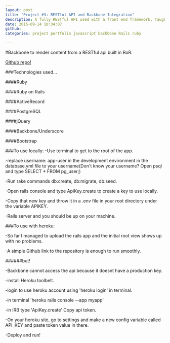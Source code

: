 ```yaml
---
layout: post
title: "Project #3: RESTful API and Backbone Integration"
description: A fully RESTful API used with a front end framework. Taught me the MV* concept.
date: 2015-09-14 10:34:07
github:
categories: project portfolio javascript backbone Rails ruby

---
```


#Backbone to render content from a RESTful api built in RoR.

<a href="https://github.com/luczaki114/BackboneRailsDota">Github repo!</a>

###Technologies used...

####Ruby

####Ruby on Rails

####ActiveRecord

####PostgreSQL

####jQuery

####Backbone/Underscore

####Bootstrap


###To use locally:
-Use terminal to get to the root of the app.

-replace username: app-user in the development environment in the database.yml file to your username(Don't know your username? Open psql and type SELECT * FROM pg_user;)

-Run rake commands db:create, db:migrate, db:seed.

-Open rails console and type ApiKey.create to create a key to use locally.

-Copy that new key and throw it in a .env file in your root directory under the variable APIKEY.

-Rails server and you should be up on your machine.

###To use with heroku:

-So far I managed to upload the rails app and the initial root view shows up with no problems.

-A simple Github link to the repository is enough to run smoothly.

######but!

-Backbone cannot access the api because it doesnt have a production key.

-install Heroku toolbelt.

-login to use heroku account using 'heroku login' in terminal.

-in terminal 'heroku rails console --app myapp'

-in IRB type 'ApiKey.create' Copy api token.

-On your heroku site, go to settings and make a new config variable called API_KEY and paste token value in there.

-Deploy and run!

